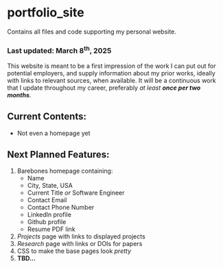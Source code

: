 # portfolio_site
Contains all files and code supporting my personal website.

### Last updated: March 8<sup>th</sup>, 2025

This website is meant to be a first impression of the work I can put out for potential employers, and supply information about my prior works, ideally with links to relevant sources, when available.
It will be a continuous work that I update throughout my career, preferably *at least __once per two months__*.

## Current Contents:

- Not even a homepage yet

## Next Planned Features:

1. Barebones homepage containing:
   - Name
   - City, State, USA
   - Current Title *or* Software Engineer
   - Contact Email
   - Contact Phone Number
   - LinkedIn profile
   - Github profile
   - Resume PDF link
2. *Projects* page with links to displayed projects
3. *Research* page with links or DOIs for papers
4. CSS to make the base pages look *pretty*
5. **TBD...**
